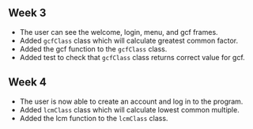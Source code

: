 ## Week 3

* The user can see the welcome, login, menu, and gcf frames.
* Added `gcfClass` class which will calculate greatest common factor.
* Added the gcf function to the `gcfClass` class.
* Added test to check that `gcfClass` class returns correct value for gcf.

## Week 4

* The user is now able to create an account and log in to the program.
* Added `lcmClass` class which will calculate lowest common multiple.
* Added the lcm function to the `lcmClass` class.
